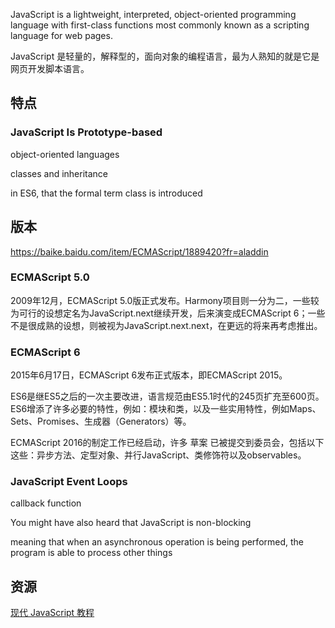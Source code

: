 JavaScript is a lightweight, interpreted, object-oriented programming language with first-class functions most commonly known as a scripting language for web pages.

JavaScript 是轻量的，解释型的，面向对象的编程语言，最为人熟知的就是它是网页开发脚本语言。


## 特点
### JavaScript Is Prototype-based

object-oriented languages

classes and inheritance

in ES6, that the formal term class is introduced


## 版本
https://baike.baidu.com/item/ECMAScript/1889420?fr=aladdin

### ECMAScript 5.0
2009年12月，ECMAScript 5.0版正式发布。Harmony项目则一分为二，一些较为可行的设想定名为JavaScript.next继续开发，后来演变成ECMAScript 6；一些不是很成熟的设想，则被视为JavaScript.next.next，在更远的将来再考虑推出。

### ECMAScript 6
2015年6月17日，ECMAScript 6发布正式版本，即ECMAScript 2015。

ES6是继ES5之后的一次主要改进，语言规范由ES5.1时代的245页扩充至600页。ES6增添了许多必要的特性，例如：模块和类，以及一些实用特性，例如Maps、Sets、Promises、生成器（Generators）等。

ECMAScript 2016的制定工作已经启动，许多 草案 已被提交到委员会，包括以下这些：异步方法、定型对象、并行JavaScript、类修饰符以及observables。


### JavaScript Event Loops

callback function

You might have also heard that JavaScript is non-blocking

meaning that when an asynchronous operation is being performed, the program is able to process other things


## 资源
[现代 JavaScript 教程](https://zh.javascript.info/)
